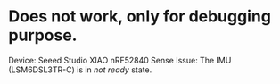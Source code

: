 # Does not work, only for debugging purpose.

Device: Seeed Studio XIAO nRF52840 Sense
Issue: The IMU (LSM6DSL3TR-C) is in *not ready* state.
